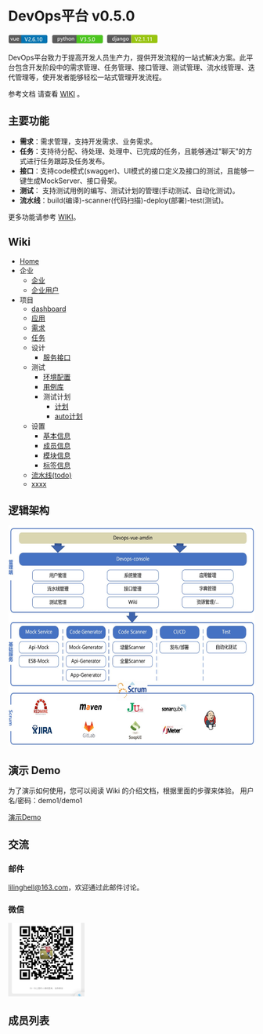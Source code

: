 # DevOps平台 v0.5.0

<img src="https://github.com/lilinghell/devops/blob/master/doc/img/v.jpg" height=20px alt="version"/>

DevOps平台致力于提高开发人员生产力，提供开发流程的一站式解决方案。此平台包含开发阶段中的需求管理、任务管理、接口管理、测试管理、流水线管理、迭代管理等，使开发者能够轻松一站式管理开发流程。

参考文档 请查看 [WIKI](https://github.com/lilinghell/devops/wiki) 。

## 主要功能

* **需求**：需求管理，支持开发需求、业务需求。
* **任务**：支持待分配、待处理、处理中、已完成的任务，且能够通过"聊天"的方式进行任务跟踪及任务发布。
* **接口**：支持code模式(swagger)、UI模式的接口定义及接口的测试，且能够一键生成MockServer、接口骨架。
* **测试**： 支持测试用例的编写、测试计划的管理(手动测试、自动化测试)。
* **流水线**：build(编译)-scanner(代码扫描)-deploy(部署)-test(测试)。


更多功能请参考 [WIKI](https://github.com/lilinghell/devops/wiki)。

## Wiki
  * [Home](https://github.com/lilinghell/devops/wiki)
  * 企业
    * [企业](https://github.com/lilinghell/devops/wiki/Enterprise)
    * [企业用户](https://github.com/lilinghell/devops/wiki/Enterprise_Users)
  * 项目
    * [dashboard](https://github.com/lilinghell/devops/wiki/Dashboard)
    * [应用](https://github.com/lilinghell/devops/wiki/Application)
    * [需求](https://github.com/lilinghell/devops/wiki/Requirement)
    * [任务](https://github.com/lilinghell/devops/wiki/Task)
    * 设计
      * [服务接口](https://github.com/lilinghell/devops/wiki/Designs_Interface)
    * 测试
      * [环境配置](https://github.com/lilinghell/devops/wiki/Test_Env)
      * [用例库](https://github.com/lilinghell/devops/wiki/Test_Cases)
      * 测试计划
        * [计划](https://github.com/lilinghell/devops/wiki/Test_Plan)
        * [auto计划](https://github.com/lilinghell/devops/wiki/Test_AutoPlan)
     * 设置
       * [基本信息](https://github.com/lilinghell/devops/wiki/Setting_ProjectInfo)
       * [成员信息](https://github.com/lilinghell/devops/wiki/Setting_ProjectUser)
       * [模块信息](https://github.com/lilinghell/devops/wiki/Setting_ProjectModule)
       * [标签信息](https://github.com/lilinghell/devops/wiki/Setting_ProjectTag)
     * [流水线(todo)]()
     * [xxxx]()

## 逻辑架构

<img src="https://github.com/lilinghell/devops/blob/master/doc/img/ljjg.jpg" height=450px alt="逻辑架构"/>

## 演示 Demo

为了演示如何使用，您可以阅读 Wiki 的介绍文档，根据里面的步骤来体验。
用户名/密码：demo1/demo1

[演示Demo](http://118.242.36.102:12308/#/login)



## 交流

### 邮件

lilinghell@163.com，欢迎通过此邮件讨论。

### 微信

<img src="https://github.com/lilinghell/devops/blob/master/doc/img/wx.jpg" height=150px alt="微信"/>

## 成员列表


